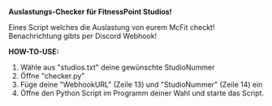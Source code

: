 **Auslastungs-Checker für FitnessPoint Studios!**

Eines Script welches die Auslastung von eurem McFit checkt! Benachrichtung gibts per Discord Webhook!


**HOW-TO-USE:**

1. Wähle aus "studios.txt" deine gewünschte StudioNummer
2. Öffne "checker.py"
3. Füge deine "WebhookURL" (Zeile 13) und "StudioNummer" (Zeile 14) ein
4. Öffne den Python Script im Programm deiner Wahl und starte das Script.
